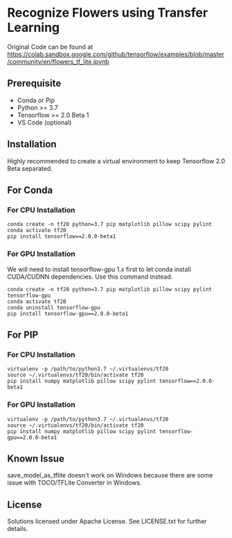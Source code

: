# Recognize Flowers using Transfer Learning

Original Code can be found at https://colab.sandbox.google.com/github/tensorflow/examples/blob/master/community/en/flowers_tf_lite.ipynb

## Prerequisite
- Conda or Pip
- Python >= 3.7
- Tensorflow >= 2.0 Beta 1
- VS Code (optional)

## Installation
Highly recommended to create a virtual environment to keep Tensorflow 2.0 Beta separated.
## For Conda
### For CPU Installation
```
conda create -n tf20 python=3.7 pip matplotlib pillow scipy pylint
conda activate tf20
pip install tensorflow==2.0.0-beta1
```
### For GPU Installation

We will need to install tensorflow-gpu 1.x first to let conda install CUDA/CUDNN dependencies. Use this command instead.
```
conda create -n tf20 python=3.7 pip matplotlib pillow scipy pylint tensorflow-gpu
conda activate tf20
conda uninstall tensorflow-gpu
pip install tensorflow-gpu==2.0.0-beta1
```


## For PIP

### For CPU Installation
```
virtualenv -p /path/to/python3.7 ~/.virtualenvs/tf20
source ~/.virtualenvs/tf20/bin/activate tf20
pip install numpy matplotlib pillow scipy pylint tensorflow==2.0.0-beta1
```

### For GPU Installation
```
virtualenv -p /path/to/python3.7 ~/.virtualenvs/tf20
source ~/.virtualenvs/tf20/bin/activate tf20
pip install numpy matplotlib pillow scipy pylint tensorflow-gpu==2.0.0-beta1
```

## Known Issue
save_model_as_tflite doesn't work on Windows because there are some issue with TOCO/TFLite Converter in Windows.
## License
Solutions licensed under Apache License. See LICENSE.txt for further details.

